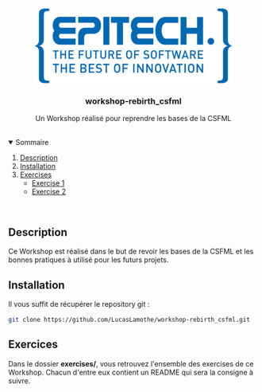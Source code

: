 <br />
<p align="center">
  <a href="https://github.com/Lucas-LAMOTHE/workshop-rebirth_csfml/">
    <img src=".github/assets/epitech-logo.png" alt="Logo Eitech" width="400" height="150">
  </a>

  <h3 align="center">workshop-rebirth_csfml</h3>

  <p align="center">
    Un Workshop réalisé pour reprendre les bases de la CSFML
  </p>
</p>

<br />
<details open="open">
  <summary>Sommaire</summary>
  <ol>
    <li>
      <a href="#description">Description</a>
    </li>
    <li>
      <a href="#installation">Installation</a>
    </li>
    <li>
      <a href="#exercises">Exercises</a>
      <ul>
        <li><a href="https://github.com/LucasLamothe/workshop-rebirth_csfml/tree/master/exercises/exercise01">Exercise 1</a></li>
        <li><a href="https://github.com/LucasLamothe/workshop-rebirth_csfml/tree/master/exercises/exercise01">Exercise 2</a></li>
      </ul>
    </li>
  </ol>
</details>

<br />

## Description

Ce Workshop est réalisé dans le but de revoir les bases de la CSFML et les bonnes pratiques à utilisé pour les futurs projets.

## Installation

Il vous suffit de récupérer le repository git :
```sh
git clone https://github.com/LucasLamothe/workshop-rebirth_csfml.git
```

## Exercices

Dans le dossier **exercises/**, vous retrouvez l'ensemble des exercises de ce Workshop. Chacun d'entre eux contient un README qui sera la consigne à suivre.
